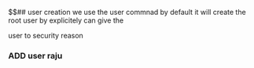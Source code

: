 $$##  user creation we use the user commnad by default it will create the root user by explicitely can give the 

user to security reason



### ADD user raju